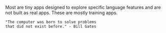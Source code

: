 Most are tiny apps designed to explore specific language features 
and are not built as real apps.  These are mostly training apps.
```
"The computer was born to solve problems
that did not exist before." - Bill Gates
```

